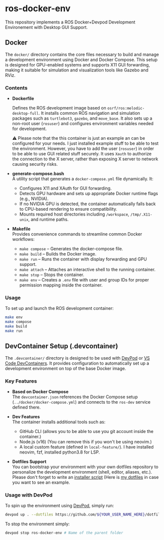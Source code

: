 # ros-docker-env
This repository implements a ROS Docker+Devpod Development Environement with Desktop GUI Support.

## Docker

The `docker/` directory contains the core files necessary to build and manage a development environment using Docker and Docker Compose. This setup is designed for GPU-enabled systems and supports X11 GUI forwarding, making it suitable for simulation and visualization tools like Gazebo and RViz.

### Contents

- **Dockerfile**  

    Defines the ROS development image based on `osrf/ros:melodic-desktop-full`. It installs common ROS navigation and simulation packages such as `turtlebot3`, `gazebo`, and `move_base`. It also sets up a non-root user (`rosuser`) and configures environment variables needed for development.

    ⚠️ Please note that the this container is just an example an can be configured for your needs. I just installed example stuff to be able to test the environment. However, you have to add the user (`rosuser`) in order to be able to use GUI related stuff securely. It uses `Xauth` to authorize the connection to the X server, rather than exposing X server to network causing security risks.

- **generate-compose.bash**  
  A utility script that generates a `docker-compose.yml` file dynamically. It:
  - Configures X11 and XAuth for GUI forwarding.
  - Detects GPU hardware and sets up appropriate Docker runtime flags (e.g., NVIDIA).
  - If no NVIDIA GPU is detected, the container automatically falls back to CPU-based rendering to ensure compatibility.
  - Mounts required host directories including `/workspace`, `/tmp/.X11-unix`, and runtime paths.

- **Makefile**  
  Provides convenience commands to streamline common Docker workflows:
  - `make compose` – Generates the docker-compose file.
  - `make build` – Builds the Docker image.
  - `make run` – Runs the container with display forwarding and GPU support.
  - `make attach` – Attaches an interactive shell to the running container.
  - `make stop` – Stops the container.
  - `make env` – Creates a `.env` file with user and group IDs for proper permission mapping inside the container.

### Usage

To set up and launch the ROS development container:

```bash
make env
make compose
make build
make run
```

## DevContainer Setup (.devcontainer)

The `.devcontainer/` directory is designed to be used with [DevPod](https://www.devpod.sh/) or [VS Code DevContainers](https://containers.dev/). It provides configuration to automatically set up a development environment on top of the base Docker image.

### Key Features

- **Based on Docker Compose**  
  The `devcontainer.json` references the Docker Compose setup (`../docker/docker-compose.yml`) and connects to the `ros-dev` service defined there.

- **Dev Features**  
  The container installs additional tools such as:
  - GitHub CLI (allows you to be able to use you git account inside the container.)
  - Node.js (v16) (You can remove this if you won't be using neovim.)
  - A local custom feature (defined in `local-feature/`). I have installed neovim, fzf, installed python3.8 for LSP.

- **Dotfiles Support**  
  You can bootstrap your environment with your own dotfiles repository to personalize the development environment (shell, editor, aliases, etc.). Please don't forget to write an [installer script](https://devpod.sh/docs/developing-in-workspaces/dotfiles-in-a-workspace) (Here is [my dotfiles](https://github.com/stasdelen/dotfiles) in case you want to see an example.

### Usage with DevPod

To spin up the environment using [DevPod](https://www.devpod.sh/), simply run:

```bash
devpod up . --dotfiles https://github.com/${YOUR_USER_NAME_HERE}/dotfiles
```

To stop the environment simply:

```bash
devpod stop ros-docker-env # Name of the parent folder
```

